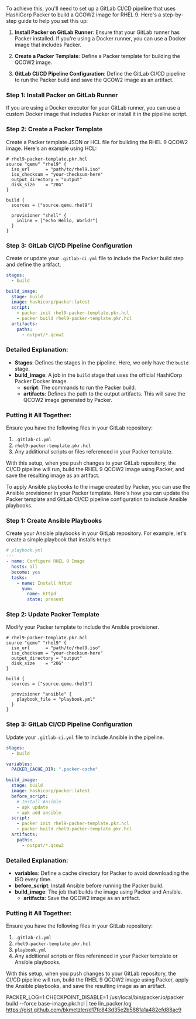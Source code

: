 To achieve this, you'll need to set up a GitLab CI/CD pipeline that uses HashiCorp Packer to build a QCOW2 image for RHEL 9. Here's a step-by-step guide to help you set this up:

1. **Install Packer on GitLab Runner**: Ensure that your GitLab runner has Packer installed. If you're using a Docker runner, you can use a Docker image that includes Packer.

2. **Create a Packer Template**: Define a Packer template for building the QCOW2 image.

3. **GitLab CI/CD Pipeline Configuration**: Define the GitLab CI/CD pipeline to run the Packer build and save the QCOW2 image as an artifact.

### Step 1: Install Packer on GitLab Runner

If you are using a Docker executor for your GitLab runner, you can use a custom Docker image that includes Packer or install it in the pipeline script.

### Step 2: Create a Packer Template

Create a Packer template JSON or HCL file for building the RHEL 9 QCOW2 image. Here's an example using HCL:

```hcl
# rhel9-packer-template.pkr.hcl
source "qemu" "rhel9" {
  iso_url      = "path/to/rhel9.iso"
  iso_checksum = "your-checksum-here"
  output_directory = "output"
  disk_size    = "20G"
}

build {
  sources = ["source.qemu.rhel9"]

  provisioner "shell" {
    inline = ["echo Hello, World!"]
  }
}
```

### Step 3: GitLab CI/CD Pipeline Configuration

Create or update your `.gitlab-ci.yml` file to include the Packer build step and define the artifact.

```yaml
stages:
  - build

build_image:
  stage: build
  image: hashicorp/packer:latest
  script:
    - packer init rhel9-packer-template.pkr.hcl
    - packer build rhel9-packer-template.pkr.hcl
  artifacts:
    paths:
      - output/*.qcow2
```

### Detailed Explanation:

- **Stages**: Defines the stages in the pipeline. Here, we only have the `build` stage.
- **build_image**: A job in the `build` stage that uses the official HashiCorp Packer Docker image.
  - **script**: The commands to run the Packer build.
  - **artifacts**: Defines the path to the output artifacts. This will save the QCOW2 image generated by Packer.

### Putting it All Together:

Ensure you have the following files in your GitLab repository:

1. `.gitlab-ci.yml`
2. `rhel9-packer-template.pkr.hcl`
3. Any additional scripts or files referenced in your Packer template.

With this setup, when you push changes to your GitLab repository, the CI/CD pipeline will run, build the RHEL 9 QCOW2 image using Packer, and save the resulting image as an artifact.




To apply Ansible playbooks to the image created by Packer, you can use the Ansible provisioner in your Packer template. Here's how you can update the Packer template and GitLab CI/CD pipeline configuration to include Ansible playbooks.

### Step 1: Create Ansible Playbooks

Create your Ansible playbooks in your GitLab repository. For example, let's create a simple playbook that installs `httpd`:

```yaml
# playbook.yml
---
- name: Configure RHEL 9 Image
  hosts: all
  become: yes
  tasks:
    - name: Install httpd
      yum:
        name: httpd
        state: present
```

### Step 2: Update Packer Template

Modify your Packer template to include the Ansible provisioner.

```hcl
# rhel9-packer-template.pkr.hcl
source "qemu" "rhel9" {
  iso_url      = "path/to/rhel9.iso"
  iso_checksum = "your-checksum-here"
  output_directory = "output"
  disk_size    = "20G"
}

build {
  sources = ["source.qemu.rhel9"]

  provisioner "ansible" {
    playbook_file = "playbook.yml"
  }
}
```

### Step 3: GitLab CI/CD Pipeline Configuration

Update your `.gitlab-ci.yml` file to include Ansible in the pipeline.

```yaml
stages:
  - build

variables:
  PACKER_CACHE_DIR: ".packer-cache"

build_image:
  stage: build
  image: hashicorp/packer:latest
  before_script:
    # Install Ansible
    - apk update
    - apk add ansible
  script:
    - packer init rhel9-packer-template.pkr.hcl
    - packer build rhel9-packer-template.pkr.hcl
  artifacts:
    paths:
      - output/*.qcow2
```

### Detailed Explanation:

- **variables**: Define a cache directory for Packer to avoid downloading the ISO every time.
- **before_script**: Install Ansible before running the Packer build.
- **build_image**: The job that builds the image using Packer and Ansible.
  - **artifacts**: Save the QCOW2 image as an artifact.

### Putting it All Together:

Ensure you have the following files in your GitLab repository:

1. `.gitlab-ci.yml`
2. `rhel9-packer-template.pkr.hcl`
3. `playbook.yml`
4. Any additional scripts or files referenced in your Packer template or Ansible playbooks.

With this setup, when you push changes to your GitLab repository, the CI/CD pipeline will run, build the RHEL 9 QCOW2 image using Packer, apply the Ansible playbooks, and save the resulting image as an artifact.


PACKER_LOG=1 CHECKPOINT_DISABLE=1 /usr/local/bin/packer.io/packer build --force base-image.pkr.hcl | tee lin_packer.log
https://gist.github.com/bkmetzler/d17fc843d35e2b5881a1a482efd88ac9
